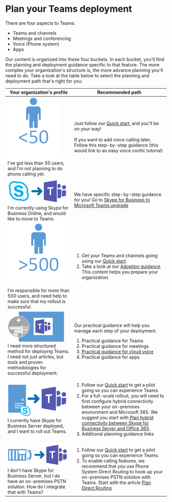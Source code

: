 # Plan your Teams deployment

There are four aspects to Teams:

- Teams and channels
- Meetings and conferencing
- Voice (Phone system)
- Apps

Our content is organized into these four buckets. In each bucket, you'll find the planning and deployment guidance specific to that feature. The more complex your organization's structure is, the more advance planning you'll need to do. Take a look at the table below to select the planning and deployment path that's right for you:


|Your organization's profile|Recommended path  |
|---------|---------|
|![SMB](media/deploy-teams-landing-page-SMB.png)<BR>I've got less than 50 users, and I'm not planning to do phone calling yet. |Just follow our [Quick start](get-started-with-teams-quick-start.md), and you'll be on your way!<BR> <BR>If you want to add voice calling later, Follow this step-by-step guidance (this would link to an easy voice confic tutorial) |
|![journey](media/deploy-teams-landing-page-journey.png)<BR>I'm currently using Skype for Business Online, and would like to move to Teams. |We have specific step-by-step guidance for you! Go to [Skype for Business to Microsoft Teams upgrade](Journey-SkypeforBusiness-Teams.md)        |
|![enterprise](media/deploy-teams-landing-page-Enterprise.png)<BR>I'm responsible for more than 500 users, and need help to make sure that my rollout is successful. | <OL><LI>Get your Teams and channels going using our [Quick start](get-started-with-teams-quick-start.md). <LI>Take a look at our [Adoption guidance](adopt-microsoft-teams-landing-page.md). This content helps you prepare your organization.       |
|![practical guidance](media/deploy-teams-landing-page-practical-guidance.png)<BR>I need more structured method for deploying Teams. I need not just articles, but tools and proven methodologies for successful deployment. |Our practical guidance will help you manage each step of your deployment. <OL><LI>Practical guidance for Teams<LI>Practical guidance for meetings<LI> [Practical guidance for cloud voice](cloud-voice-deployment.md)<LI>Practical guidance for apps        |
|![server](media/deploy-teams-landing-page-onprem-to-teams.png)<BR>I currently have Skype for Business Server deployed, and I want to roll out Teams.  |<OL><LI>Follow our  [Quick start](get-started-with-teams-quick-start.md) to get a pilot going so you can experience Teams. <LI>For a full-scale rollout, you will need to first configure hybrid connectivity between your on-premises environment and Microsoft 365. We suggest you start with [Plan hybrid connectivity between Skype for Business Server and Office 365](https://docs.microsoft.com/en-us/skypeforbusiness/hybrid/plan-hybrid-connectivity).<LI>Additional planning guidance links     |
|![pstn to teams](media/deploy-teams-landing-page-pstn-to-teams.png)<BR>I don't have Skype for Business Server, but I do have an on-premises PSTN solution. How do I integrate that with Teams?|<OL><LI>Follow our  [Quick start](get-started-with-teams-quick-start.md) to get a pilot going so you can experience Teams. <LI>To enable calling features, we recommend that you use Phone System Direct Routing to hook up your on-premises PSTN solution with Teams. Start with the article [Plan Direct Routing](direct-routing-plan.md)|





